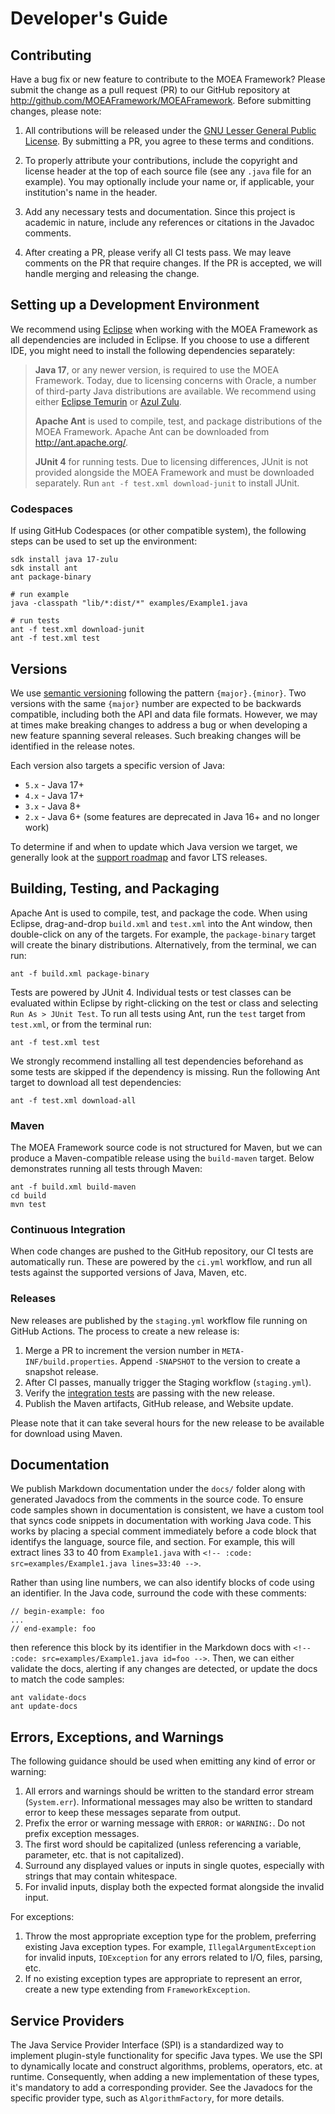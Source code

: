 # Developer's Guide

## Contributing

Have a bug fix or new feature to contribute to the MOEA Framework?  Please submit the change as a pull request (PR) to
our GitHub repository at http://github.com/MOEAFramework/MOEAFramework.  Before submitting changes, please note:

1. All contributions will be released under the [GNU Lesser General Public License](../META-INF/LGPL-LICENSE).  By
   submitting a PR, you agree to these terms and conditions.
   
2. To properly attribute your contributions, include the copyright and license header at the top of each source file
   (see any `.java` file for an example).  You may optionally include your name or, if applicable, your institution's
   name in the header.

3. Add any necessary tests and documentation.  Since this project is academic in nature, include any references or
   citations in the Javadoc comments.
   
4. After creating a PR, please verify all CI tests pass.  We may leave comments on the PR that require changes.  If the
   PR is accepted, we will handle merging and releasing the change.

## Setting up a Development Environment

We recommend using [Eclipse](http://eclipse.org/) when working with the MOEA Framework as all dependencies are included
in Eclipse.  If you choose to use a different IDE, you might need to install the following dependencies separately:

> **Java 17**, or any newer version, is required to use the MOEA Framework. Today, due to licensing concerns with
> Oracle, a number of third-party Java distributions are available.  We recommend using either
> [Eclipse Temurin](https://adoptium.net/) or [Azul Zulu](https://www.azul.com/downloads/?package=jdk).
> 
> **Apache Ant** is used to compile, test, and package distributions of the MOEA Framework.  Apache Ant can be
> downloaded from http://ant.apache.org/.
> 
> **JUnit 4** for running tests.  Due to licensing differences, JUnit is not provided alongside the MOEA Framework and
> must be downloaded separately.  Run `ant -f test.xml download-junit` to install JUnit.

### Codespaces

If using GitHub Codespaces (or other compatible system), the following steps can be used to set up the environment:

```
sdk install java 17-zulu
sdk install ant
ant package-binary

# run example
java -classpath "lib/*:dist/*" examples/Example1.java

# run tests
ant -f test.xml download-junit
ant -f test.xml test
```

## Versions

We use [semantic versioning](https://semver.org/) following the pattern `{major}.{minor}`.  Two versions with the
same `{major}` number are expected to be backwards compatible, including both the API and data file formats.  However,
we may at times make breaking changes to address a bug or when developing a new feature spanning several releases.
Such breaking changes will be identified in the release notes.

Each version also targets a specific version of Java:

* `5.x` - Java 17+
* `4.x` - Java 17+
* `3.x` - Java 8+
* `2.x` - Java 6+ (some features are deprecated in Java 16+ and no longer work)

To determine if and when to update which Java version we target, we generally look at the
[support roadmap](https://www.oracle.com/java/technologies/java-se-support-roadmap.html) and favor LTS releases.

## Building, Testing, and Packaging

Apache Ant is used to compile, test, and package the code.  When using Eclipse, drag-and-drop `build.xml` and `test.xml`
into the Ant window, then double-click on any of the targets.  For example, the `package-binary` target will create the
binary distributions.  Alternatively, from the terminal, we can run:

```
ant -f build.xml package-binary
```

Tests are powered by JUnit 4.  Individual tests or test classes can be evaluated within Eclipse by right-clicking on
the test or class and selecting `Run As > JUnit Test`.  To run all tests using Ant, run the `test` target from `test.xml`,
or from the terminal run:

```
ant -f test.xml test
```

We strongly recommend installing all test dependencies beforehand as some tests are skipped if the dependency is
missing.  Run the following Ant target to download all test dependencies:

```
ant -f test.xml download-all
```

### Maven

The MOEA Framework source code is not structured for Maven, but we can produce a Maven-compatible release using the
`build-maven` target.  Below demonstrates running all tests through Maven:

```
ant -f build.xml build-maven
cd build
mvn test
```

### Continuous Integration

When code changes are pushed to the GitHub repository, our CI tests are automatically run.  These are powered by the
`ci.yml` workflow, and run all tests against the supported versions of Java, Maven, etc.

### Releases

New releases are published by the `staging.yml` workflow file running on GitHub Actions.  The process to create a new
release is:

1. Merge a PR to increment the version number in `META-INF/build.properties`.  Append `-SNAPSHOT` to the version to create
   a snapshot release.
2. After CI passes, manually trigger the Staging workflow (`staging.yml`).
3. Verify the [integration tests](https://github.com/MOEAFramework/IntegrationTests) are passing with the new release.
4. Publish the Maven artifacts, GitHub release, and Website update.

Please note that it can take several hours for the new release to be available for download using Maven.

## Documentation

We publish Markdown documentation under the `docs/` folder along with generated Javadocs from the comments in the
source code.  To ensure code samples shown in documentation is consistent, we have a custom tool that syncs code
snippets in documentation with working Java code.  This works by placing a special comment immediately before a code
block that identifys the language, source file, and section.  For example, this will extract lines 33 to 40 from
`Example1.java` with `<!-- :code: src=examples/Example1.java lines=33:40 -->`.

Rather than using line numbers, we can also identify blocks of code using an identifier.  In the Java code, surround
the code with these comments:

```
// begin-example: foo
...
// end-example: foo
```

then reference this block by its identifier in the Markdown docs with `<!-- :code: src=examples/Example1.java id=foo -->`.
Then, we can either validate the docs, alerting if any changes are detected, or update the docs to match the code
samples:

```
ant validate-docs
ant update-docs
```

## Errors, Exceptions, and Warnings

The following guidance should be used when emitting any kind of error or warning:

1. All errors and warnings should be written to the standard error stream (`System.err`).  Informational messages may
   also be written to standard error to keep these messages separate from output.
2. Prefix the error or warning message with `ERROR:` or `WARNING:`.  Do not prefix exception messages.
3. The first word should be capitalized (unless referencing a variable, parameter, etc. that is not capitalized).
4. Surround any displayed values or inputs in single quotes, especially with strings that may contain whitespace.
5. For invalid inputs, display both the expected format alongside the invalid input.

For exceptions:

1. Throw the most appropriate exception type for the problem, preferring existing Java exception types.  For example,
   `IllegalArgumentException` for invalid inputs, `IOException` for any errors related to I/O, files, parsing, etc.
2. If no existing exception types are appropriate to represent an error, create a new type extending from
   `FrameworkException`.

## Service Providers

The Java Service Provider Interface (SPI) is a standardized way to implement plugin-style functionality for specific
Java types.  We use the SPI to dynamically locate and construct algorithms, problems, operators, etc. at runtime.
Consequently, when adding a new implementation of these types, it's mandatory to add a corresponding provider.
See the Javadocs for the specific provider type, such as `AlgorithmFactory`, for more details.


